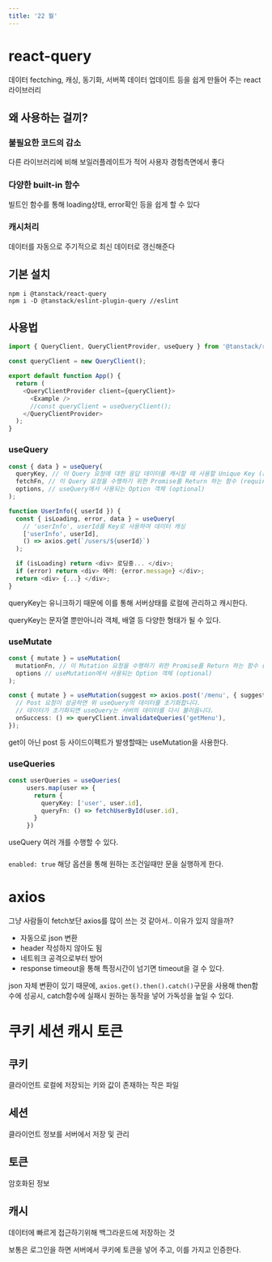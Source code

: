 ```yaml
---
title: '22 월'
---
```


# react-query

데이터 fectching, 캐싱, 동기화, 서버쪽 데이터 업데이트 등을 쉽게 만들어 주는 react 라이브러리

## 왜 사용하는 걸끼?

### 불필요한 코드의 감소

다른 라이브러리에 비해 보일러플레이트가 적어 사용자 경험측면에서 좋다

### 다양한 built-in 함수

빌트인 함수를 통해 loading상태, error확인 등을 쉽게 할 수 있다

### 캐시처리

데이터를 자동으로 주기적으로 최신 데이터로 갱신해준다

## 기본 설치

```
npm i @tanstack/react-query
npm i -D @tanstack/eslint-plugin-query //eslint
```

## 사용법

```ts
import { QueryClient, QueryClientProvider, useQuery } from '@tanstack/react-query';

const queryClient = new QueryClient();

export default function App() {
  return (
    <QueryClientProvider client={queryClient}>
      <Example />
      //const queryClient = useQueryClient();
    </QueryClientProvider>
  );
}
```

### useQuery

```ts
const { data } = useQuery(
  queryKey, // 이 Query 요청에 대한 응답 데이터를 캐시할 때 사용할 Unique Key (required)
  fetchFn, // 이 Query 요청을 수행하기 위한 Promise를 Return 하는 함수 (required)
  options, // useQuery에서 사용되는 Option 객체 (optional)
);

function UserInfo({ userId }) {
  const { isLoading, error, data } = useQuery(
    // 'userInfo', userId를 Key로 사용하여 데이터 캐싱
    ['userInfo', userId],
    () => axios.get(`/users/${userId}`)
  );

  if (isLoading) return <div> 로딩중... </div>;
  if (error) return <div> 에러: {error.message} </div>;
  return <div> {...} </div>;
}
```

queryKey는 유니크하기 때문에 이를 통해 서버상태를 로컬에 관리하고 캐시한다.

queryKey는 문자열 뿐만아니라 객체, 배열 등 다양한 형태가 될 수 있다.

### useMutate

```ts
const { mutate } = useMutation(
  mutationFn, // 이 Mutation 요청을 수행하기 위한 Promise를 Return 하는 함수 (required)
  options // useMutation에서 사용되는 Option 객체 (optional)
);

const { mutate } = useMutation(suggest => axios.post('/menu', { suggest }), {
  // Post 요청이 성공하면 위 useQuery의 데이터를 초기화합니다.
  // 데이터가 초기화되면 useQuery는 서버의 데이터를 다시 불러옵니다.
  onSuccess: () => queryClient.invalidateQueries('getMenu'),
});
```

get이 아닌 post 등 사이드이펙트가 발생할때는 useMutation을 사용한다.

### useQueries

```ts
const userQueries = useQueries(
     users.map(user => {
       return {
         queryKey: ['user', user.id],
         queryFn: () => fetchUserById(user.id),
       }
     })
```

useQuery 여러 개를 수행할 수 있다.

###

`enabled: true` 해당 옵션을 통해 원하는 조건일때만 문을 실행하게 한다.

# axios

그냥 사람들이 fetch보단 axios를 많이 쓰는 것 같아서.. 이유가 있지 않을까?

- 자동으로 json 변환
- header 작성하지 않아도 됨
- 네트워크 공격으로부터 방어
- response timeout을 통해 특정시간이 넘기면 timeout을 걸 수 있다.

json 자체 변환이 있기 때문에, `axios.get().then().catch()`구문을 사용해 then함수에 성공시, catch함수에 실패시 원하는 동작을 넣어 가독성을 높일 수 있다.

# 쿠키 세션 캐시 토큰

## 쿠키

클라이언트 로컬에 저장되는 키와 값이 존재하는 작은 파일

## 세션

클라이언트 정보를 서버에서 저장 및 관리

## 토큰

암호화된 정보

## 캐시

데이터에 빠르게 접근하기위해 백그라운드에 저장하는 것

보통은 로그인을 하면 서버에서 쿠키에 토큰을 넣어 주고, 이를 가지고 인증한다.
